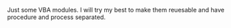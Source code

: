 Just some VBA modules. I will try my best to make them reuesable and have procedure and process separated.
